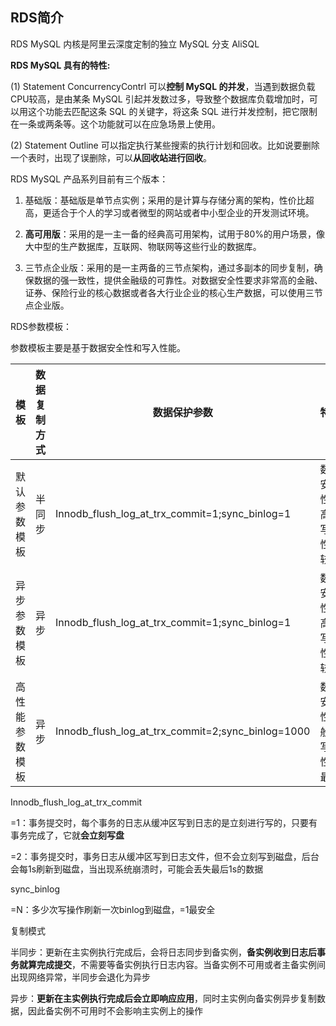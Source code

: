 ## RDS简介

RDS MySQL 内核是阿里云深度定制的独立 MySQL 分支 AliSQL



**RDS MySQL 具有的特性:**

(1) Statement ConcurrencyContrl 可以**控制 MySQL 的并发**，当遇到数据负载 CPU较高，是由某条 MySQL 引起并发数过多，导致整个数据库负载增加时，可以用这个功能去匹配这条 SQL 的关键字，将这条 SQL 进行并发控制，把它限制在一条或两条等。这个功能就可以在应急场景上使用。 

(2) Statement Outline 可以指定执行某些搜索的执行计划和回收。比如说要删除一个表时，出现了误删除，可以**从回收站进行回收**。



RDS MySQL 产品系列目前有三个版本：

1. 基础版：基础版是单节点实例；采用的是计算与存储分离的架构，性价比超高，更适合于个人的学习或者微型的网站或者中小型企业的开发测试环境。

2. **高可用版**：采用的是一主一备的经典高可用架构，试用于80%的用户场景，像大中型的生产数据库，互联网、物联网等这些行业的数据库。

3. 三节点企业版：采用的是一主两备的三节点架构，通过多副本的同步复制，确保数据的强一致性，提供金融级的可靠性。对数据安全性要求非常高的金融、证券、保险行业的核心数据或者各大行业企业的核心生产数据，可以使用三节点企业版。



RDS参数模板：

参数模板主要是基于数据安全性和写入性能。

| 模板           | 数据复制方式 | 数据保护参数                                      | 特点                         |
| -------------- | ------------ | ------------------------------------------------- | ---------------------------- |
| 默认参数模板   | 半同步       | Innodb_flush_log_at_trx_commit=1;sync_binlog=1    | 数据安全性最高，写入性能较慢 |
| 异步参数模板   | 异步         | Innodb_flush_log_at_trx_commit=1;sync_binlog=1    | 数据安全性较高，写入性能较快 |
| 高性能参数模板 | 异步         | Innodb_flush_log_at_trx_commit=2;sync_binlog=1000 | 数据安全性一般，写入性能最好 |

Innodb_flush_log_at_trx_commit

=1：事务提交时，每个事务的日志从缓冲区写到日志的是立刻进行写的，只要有事务完成了，它就**会立刻写盘**

=2：事务提交时，事务日志从缓冲区写到日志文件，但不会立刻写到磁盘，后台会每1s刷新到磁盘，当出现系统崩溃时，可能会丢失最后1s的数据

sync_binlog

=N：多少次写操作刷新一次binlog到磁盘，=1最安全

复制模式

半同步：更新在主实例执行完成后，会将日志同步到备实例，**备实例收到日志后事务就算完成提交**，不需要等备实例执行日志内容。当备实例不可用或者主备实例间出现网络异常，半同步会退化为异步

异步：**更新在主实例执行完成后会立即响应应用**，同时主实例向备实例异步复制数据，因此备实例不可用时不会影响主实例上的操作

